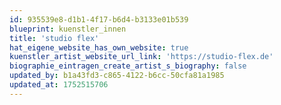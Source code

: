 ```yaml
---
id: 935539e8-d1b1-4f17-b6d4-b3133e01b539
blueprint: kuenstler_innen
title: 'studio flex'
hat_eigene_website_has_own_website: true
kuenstler_artist_website_url_link: 'https://studio-flex.de'
biographie_eintragen_create_artist_s_biography: false
updated_by: b1a43fd3-c865-4122-b6cc-50cfa81a1985
updated_at: 1752515706
---
```

